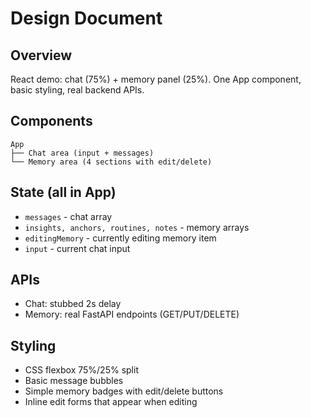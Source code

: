 # Design Document

## Overview
React demo: chat (75%) + memory panel (25%). One App component, basic styling, real backend APIs.

## Components
```
App
├── Chat area (input + messages)
└── Memory area (4 sections with edit/delete)
```

## State (all in App)
- `messages` - chat array
- `insights, anchors, routines, notes` - memory arrays  
- `editingMemory` - currently editing memory item
- `input` - current chat input

## APIs
- Chat: stubbed 2s delay
- Memory: real FastAPI endpoints (GET/PUT/DELETE)

## Styling
- CSS flexbox 75%/25% split
- Basic message bubbles
- Simple memory badges with edit/delete buttons
- Inline edit forms that appear when editing
